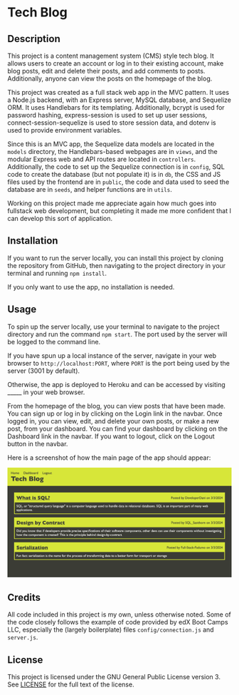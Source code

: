 # Tech Blog

## Description

This project is a content management system (CMS) style tech blog. It allows users to create an account or log in to their existing account, make blog posts, edit and delete their posts, and add comments to posts. Additionally, anyone can view the posts on the homepage of the blog.

This project was created as a full stack web app in the MVC pattern. It uses a Node.js backend, with an Express server, MySQL database, and Sequelize ORM. It uses Handlebars for its templating. Additionally, bcrypt is used for password hashing, express-session is used to set up user sessions, connect-session-sequelize is used to store session data, and dotenv is used to provide environment variables.

Since this is an MVC app, the Sequelize data models are located in the `models` directory, the Handlebars-based webpages are in `views`, and the modular Express web and API routes are located in `controllers`. Additionally, the code to set up the Sequelize connection is in `config`, SQL code to create the database (but not populate it) is in `db`, the CSS and JS files used by the frontend are in `public`, the code and data used to seed the database are in `seeds`, and helper functions are in `utils`.

Working on this project made me appreciate again how much goes into fullstack web development, but completing it made me more confident that I can develop this sort of application.

## Installation

If you want to run the server locally, you can install this project by cloning the repository from GitHub, then navigating to the project directory in your terminal and running `npm install`.

If you only want to use the app, no installation is needed.

## Usage

To spin up the server locally, use your terminal to navigate to the project directory and run the command `npm start`. The port used by the server will be logged to the command line.

If you have spun up a local instance of the server, navigate in your web browser to `http://localhost:PORT`, where `PORT` is the port being used by the server (3001 by default).

Otherwise, the app is deployed to Heroku and can be accessed by visiting _____ in your web browser.

From the homepage of the blog, you can view posts that have been made. You can sign up or log in by clicking on the Login link in the navbar. Once logged in, you can view, edit, and delete your own posts, or make a new post, from your dashboard. You can find your dashboard by clicking on the Dashboard link in the navbar. If you want to logout, click on the Logout button in the navbar.

Here is a screenshot of how the main page of the app should appear:

![Screenshot](./screenshot.png)

## Credits

All code included in this project is my own, unless otherwise noted. Some of the code closely follows the example of code provided by edX Boot Camps LLC, especially the (largely boilerplate) files `config/connection.js` and `server.js`.

## License

This project is licensed under the GNU General Public License version 3. See [LICENSE](./LICENSE) for the full text of the license.